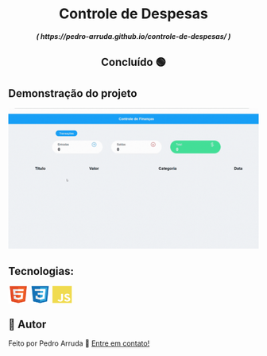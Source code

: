 <h1 align="center">Controle de Despesas</h1>

<h5 align= "center">( https://pedro-arruda.github.io/controle-de-despesas/ )</h5>

<h2 align="center"> 
	Concluído 🟢
</h2>

<h2> 
	Demonstração do projeto
</h2>

<div>
	<img src = "img/app.gif">

</div>

## Tecnologias:
  <div style="display: inline_block">
    <img align="center" alt="HTML logo" height="35" width="40" src="https://raw.githubusercontent.com/devicons/devicon/master/icons/html5/html5-original.svg">
    <img align="center" alt="CSS logo" height="35" width="40" src="https://raw.githubusercontent.com/devicons/devicon/master/icons/css3/css3-original.svg">
    <img align="center" alt="Javascript logo" height="35" width="40" src="https://raw.githubusercontent.com/devicons/devicon/master/icons/javascript/javascript-plain.svg">
  </div>

## 👦 Autor

Feito por Pedro Arruda 👋 [Entre em contato!](https://www.linkedin.com/in/pedro-scucuglia-arruda/)
